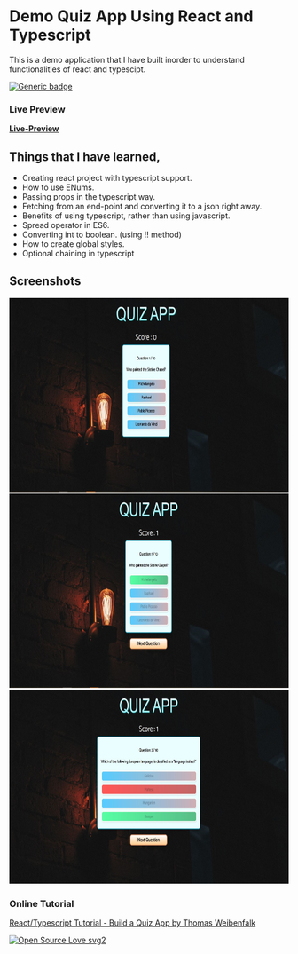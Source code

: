 # Demo Quiz App Using React and Typescript
This is a demo application that I have built inorder to understand functionalities of react and typescipt.

[![Generic badge](https://img.shields.io/badge/Typescript-React-<COLOR>.svg)](https://mydemo-quiz-app.web.app/)

### Live Preview
 [**Live-Preview**](https://mydemo-quiz-app.web.app/ "Live-Preview")

## Things that I have learned,
- Creating react project with typescript support.
- How to use ENums.
- Passing props in the typescript way.
- Fetching from an end-point and converting it to a json right away.
- Benefits of using typescript, rather than using javascript.
- Spread operator in ES6.
- Converting int to boolean. (using !! method)
- How to create global styles.
- Optional chaining in typescript
  
## Screenshots
  <img src = "screenshots/1.JPG" height="350" >
  <img src = "screenshots/2.JPG" height="350" >
  <img src = "screenshots/3.JPG" height="350" >
  
### Online Tutorial
[React/Typescript Tutorial - Build a Quiz App by Thomas Weibenfalk](https://youtu.be/F2JCjVSZlG0 "React/Typescript Tutorial - Build a Quiz App by Thomas Weibenfalk")


    
[![Open Source Love svg2](https://badges.frapsoft.com/os/v2/open-source.svg?v=103)](https://github.com/ellerbrock/open-source-badges/)

